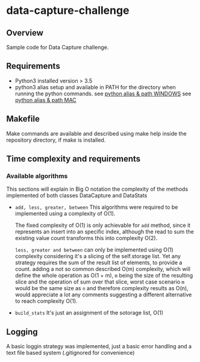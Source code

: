 # data-capture-challenge

## Overview
  Sample code for Data Capture challenge.

## Requirements
- Python3 installed version > 3.5
- python3 alias setup and available in PATH for the directory when running the python commands.
  see [python alias & path WINDOWS](https://docs.python.org/es/3/using/windows.html)
  see [python alias & path MAC](https://docs.python.org/es/3/using/mac.html)


## Makefile
  Make commands are available and described using make help inside the repository directory, if make is installed.

## Time complexity and requirements

### Available algorithms
  This sections will explain in Big O notation the complexity of the methods implemented of both classes
  DataCapture and DataStats

- `add, less, greater, between`
  This algorithms were required to be implemented using a complexity of O(1).

  The fixed complexity of O(1) is only achievable for `add` method, since it represents an insert into an
  specific index, although the read to sum the existing value count transforms this into complexity O(2).

  `less, greater and between` can only be implemented using O(1) complexity considering it's a slicing of the
  self.storage list. Yet any strategy requires the sum of the result list of elements, to provide a count.
  adding a not so common described O(m) complexity, which will define the whole operation as O(1 + m), `m` being
  the size of the resulting slice and the operation of sum over that slice, worst case scenario `m` would be
  the same size as `n` and therefore complexity results as O(n), would appreciate a lot any comments suggesting
  a different alternative to reach complexity O(1).

- `build_stats` It's just an assignment of the sotorage list, O(1) 

## Logging
  A basic loggin strategy was implemented, just a basic error handling and a text file based system
  (.gitignored for convenience)

